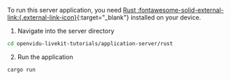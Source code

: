 To run this server application, you need [Rust :fontawesome-solid-external-link:{.external-link-icon}](https://www.rust-lang.org/tools/install){:target="\_blank"} installed on your device.

1. Navigate into the server directory
```bash
cd openvidu-livekit-tutorials/application-server/rust
```
2. Run the application
```bash
cargo run
```